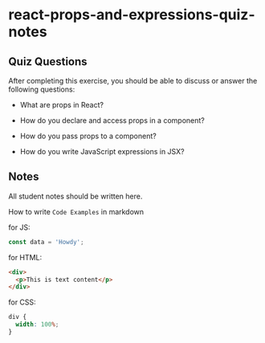 # react-props-and-expressions-quiz-notes

## Quiz Questions

After completing this exercise, you should be able to discuss or answer the following questions:

- What are props in React?

- How do you declare and access props in a component?

- How do you pass props to a component?

- How do you write JavaScript expressions in JSX?

## Notes

All student notes should be written here.

How to write `Code Examples` in markdown

for JS:

```javascript
const data = 'Howdy';
```

for HTML:

```html
<div>
  <p>This is text content</p>
</div>
```

for CSS:

```css
div {
  width: 100%;
}
```
